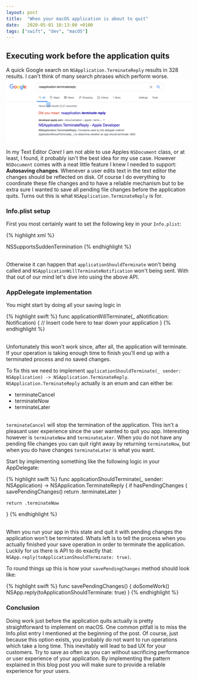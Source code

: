 ```yaml
---
layout: post
title:  "When your macOS application is about to quit"
date:   2020-05-01 10:13:00 +0100
tags: ["swift", "dev", "macOS"]
---
```


## Executing work before the application quits

A quick Google search on `NSApplication.TerminateReply` results in 328 results. I can't think of many search phrases which perform worse.
![Google Search](/assets/NSApplication-TerminateReply-Google-Search.png)

In my Text Editor *Caret* I am not able to use Apples `NSDocument` class, or at least, I found, it probably isn't the best idea for my use case. However `NSDocument` comes with a neat little feature I knew I needed to support: **Autosaving changes**. Whenever a user edits text in the text editor the changes should be reflected on disk. Of course I do everything to coordinate these file changes and to have a reliable mechanism but to be extra sure I wanted to save all pending file changes before the application quits. Turns out this is what `NSApplication.TerminateReply` is for.

### Info.plist setup

First you most certainly want to set the following key in your `Info.plist`:

{% highlight xml %}
<?xml version="1.0" encoding="UTF-8"?>
<!DOCTYPE plist PUBLIC "-//Apple//DTD PLIST 1.0//EN" "http://www.apple.com/DTDs/PropertyList-1.0.dtd">
<plist version="1.0">
<dict>
	<key>NSSupportsSuddenTermination</key>
	<false/>
</dict>
</plist>
{% endhighlight %}

<br />Otherwise it can happen that `applicationShouldTerminate` won't being called and `NSApplicationWillTerminateNotification` won't being sent. With that out of our mind let's dive into using the above API.


### AppDelegate implementation
You might start by doing all your saving logic in 

{% highlight swift %}
func applicationWillTerminate(_ aNotification: Notification) {
  // Insert code here to tear down your application
} 
{% endhighlight %}

<br />Unfortunately this won't work since, after all, the application will terminate. If your operation is taking enough time to finish you'll end up with a terminated process and no saved changes.

To fix this we need to implement `applicationShouldTerminate(_ sender: NSApplication) -> NSApplication.TerminateReply`.
`NSApplication.TerminateReply` actually is an enum and can either be: 
* terminateCancel
* terminateNow
* terminateLater

<br />`terminateCancel` will stop the termination of the application. This isn't a pleasant user experience since the user wanted to quit you app. Interesting however is `terminateNow` and `terminateLater`. When you do not have any pending file changes you can quit right away by returning `terminateNow`, but when you do have changes `terminateLater` is what you want.

Start by implementing something like the following logic in your AppDelegate:

{% highlight swift %}
func applicationShouldTerminate(_ sender: NSApplication) -> NSApplication.TerminateReply {
	if hasPendingChanges {
	  savePendingChanges()
		return .terminateLater
	}

	return .terminateNow
}
{% endhighlight %}

<br />When you run your app in this state and quit it with pending changes the application won't be terminated. Whats left is to tell the process when you actually finished your save operation in order to terminate the application.
Luckily for us there is API to do exactly that: `NSApp.reply(toApplicationShouldTerminate: true)`.

To round things up this is how your `savePendingChanges` method should look like:

{% highlight swift %}
func savePendingChanges() {
	doSomeWork()
	NSApp.reply(toApplicationShouldTerminate: true)
}
{% endhighlight %}

### Conclusion
Doing work just before the application quits actually is pretty straightforward to implement on macOS. One common pitfall is to miss the Info.plist entry I mentioned at the beginning of the post. Of course, just because this option exists, you probably do not want to run operations which take a long time. This inevitably will lead to bad UX for your customers. Try to save as often as you can without sacrificing performance or user experience of your application. By implementing the pattern explained in this blog post you will make sure to provide a reliable experience for your users.
